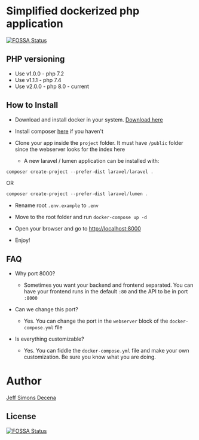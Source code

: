 # Simplified dockerized php application
[![FOSSA Status](https://app.fossa.io/api/projects/git%2Bgithub.com%2Fjsdecena%2Fdocker-php-lemp.svg?type=shield)](https://app.fossa.io/projects/git%2Bgithub.com%2Fjsdecena%2Fdocker-php-lemp?ref=badge_shield)

## PHP versioning
- Use v1.0.0 - php 7.2
- Use v1.1.1 - php 7.4
- Use v2.0.0 - php 8.0 - current

## How to Install

- Download and install docker in your system. [Download here](https://www.docker.com/get-started)

- Install composer [here](https://getcomposer.org/doc/00-intro.md) if you haven't

- Clone your app inside the `project` folder. It must have `/public` folder since the webserver looks for the index here

  - A new laravel / lumen application can be installed with:

```php
composer create-project --prefer-dist laravel/laravel .
```

OR

```php
composer create-project --prefer-dist laravel/lumen .
```

- Rename root `.env.example` to `.env`

- Move to the root folder and run `docker-compose up -d`

- Open your browser and go to [http://localhost:8000](http://localhost:8000)

- Enjoy!

## FAQ

- Why port 8000?
  - Sometimes you want your backend and frontend separated. You can have your frontend runs in the default `:80` and the API to be in port `:8000`
  
- Can we change this port?
  - Yes. You can change the port in the `webserver` block of the `docker-compose.yml` file
  
- Is everything customizable?
  - Yes. You can fiddle the `docker-compose.yml` file and make your own customization. Be sure you know what you are doing.
  
  
  
# Author
[Jeff Simons Decena](https://jsdecena.me)

## License
[![FOSSA Status](https://app.fossa.io/api/projects/git%2Bgithub.com%2Fjsdecena%2Fdocker-php-lemp.svg?type=large)](https://app.fossa.io/projects/git%2Bgithub.com%2Fjsdecena%2Fdocker-php-lemp?ref=badge_large)
